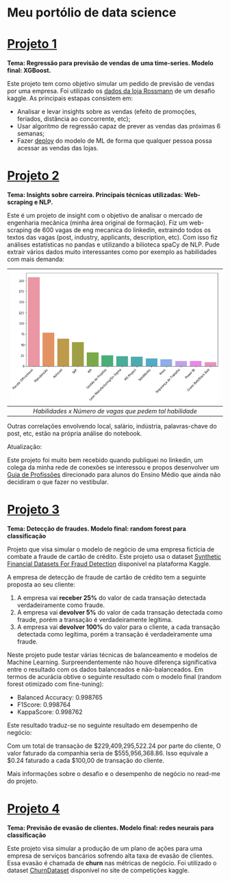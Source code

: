 # Meu portólio de data science

# [Projeto 1](https://github.com/marcellohro-hub/Rossman_challange)
**Tema: Regressão para previsão de vendas de uma time-series. Modelo final: XGBoost.**

Este projeto tem como objetivo simular um pedido de previsão de vendas por uma empresa. Foi utilizado os [dados da loja Rossmann](https://www.kaggle.com/c/rossmann-store-sales) de um desafio kaggle. As principais estapas consistem em:
* Analisar e levar insights sobre as vendas (efeito de promoções, feriados, distância ao concorrente, etc);
* Usar algoritmo de regressão capaz de prever as vendas das próximas 6 semanas;
* Fazer [deploy](https://rossmann1-model.herokuapp.com/) do modelo de ML de forma que qualquer pessoa possa acessar as vendas das lojas.

# [Projeto 2](https://github.com/marcellohro-hub/Linkedin_scraping-and-analysis)
**Tema: Insights sobre carreira. Principais técnicas utilizadas: Web-scraping e NLP.**

Este é um projeto de insight com o objetivo de analisar o mercado de engenharia mecânica (minha área original de formação). Fiz um web-scraping de 600 vagas de eng mecanica do linkedin, extraindo todos os textos das vagas (post, industry, applicants, description, etc). Com isso fiz análises estatísticas no pandas e utilizando a bilioteca spaCy de NLP. Pude extrair vários dados muito interessantes como por exemplo as habilidades com mais demanda:
 
| ![](https://github.com/marcellohro-hub/Linkedin_scraping-and-analysis/blob/master/img/habilidades.png) | 
|:--:| 
| *Habilidades x Número de vagas que pedem tal habilidade* |

Outras correlações envolvendo local, salário, indústria, palavras-chave do post, etc, estão na própria análise do notebook.

Atualização:

Este projeto foi muito bem recebido quando publiquei no linkedin, um colega da minha rede de conexões se interessou e propos desenvolver um [Guia de Profissões](http://tudosobrecarreira.com.br/guiadeprofissoes/) direcionado para alunos do Ensino Médio que ainda não decidiram o que fazer no vestibular.

# [Projeto 3](https://github.com/marcellohro-hub/Fraud_detection)
**Tema: Detecção de fraudes. Modelo final: random forest para classificação**

Projeto que visa simular o modelo de negócio de uma empresa fictícia de combate a fraude de cartão de crédito. Este projeto usa o dataset [Synthetic Financial Datasets For Fraud Detection](https://www.kaggle.com/ntnu-testimon/paysim1) disponível na plataforma Kaggle.

A empresa de detecção de fraude de cartão de crédito tem a seguinte proposta ao seu cliente:

1. A empresa vai **receber 25%** do valor de cada transação detectada verdadeiramente como fraude.
2. A empresa vai **devolver 5%** do valor de cada transação detectada como fraude, porém a transação é verdadeiramente legítima.
3. A empresa vai **devolver 100%** do valor para o cliente, a cada transação detectada como legítima, porém a transação é verdadeiramente uma fraude.

Neste projeto pude testar várias técnicas de balanceamento e modelos de Machine Learning. Surpreendentemente não houve diferença significativa entre o resultado com os dados balanceados e não-balanceados. Em termos de acurácia obtive o seguinte resultado com o modelo final (random forest otimizado com fine-tuning):

* Balanced Accuracy: 0.998765
* F1Score: 0.998764
* KappaScore: 0.998762

Este resultado traduz-se no seguinte resultado em desempenho de negócio:

Com um total de transação de $229,409,295,522.24 por parte do cliente, O valor faturado da companhia seria de $555,956,368.86. Isso equivale a $0.24 faturado a cada $100,00 de transação do cliente.

Mais informações sobre o desafio e o desempenho de negócio no read-me do projeto.

# [Projeto 4](https://gitlab.com/datascience-community/pa003_churn_predict/-/blob/pa003_marcello/churn.ipynb)
**Tema: Previsão de evasão de clientes. Modelo final: redes neurais para classificação**

Este projeto visa simular a produção de um plano de ações para uma empresa de serviços bancários sofrendo alta taxa de evasão de clientes. Essa evasão é chamada de **churn** nas métricas de negócio. Foi utilizado o dataset [ChurnDataset](https://www.kaggle.com/mervetorkan/churndataset) disponível no site de competições kaggle.

